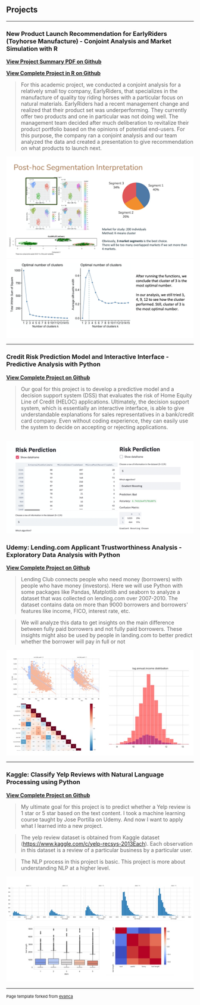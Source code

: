 ## Projects

---

### New Product Launch Recommendation for EarlyRiders (Toyhorse Manufacture) - Conjoint Analysis and Market Simulation with R

**[View Project Summary PDF on Github](https://github.com/echozhong1202/Portfolio/blob/master/Case%203%20Report%20-%20team%2024%20(1).pdf)**

**[View Complete Project in R on Github](https://github.com/echozhong1202/Portfolio/blob/master/Analyze-Toy-Horse-Conjoint-Experiment-with-R.html)**

> For this academic project, we conducted a conjoint analysis for a relatively small toy company, EarlyRiders, that specializes in the manufacture of quality toy riding horses with a particular focus on natural materials.
EarlyRiders had a recent management change and realized that their product set was underperforming. They currently offer two products and one in particular was not doing well. The management team decided after much deliberation to revitalize their product portfolio based on the opinions of potential end-users. For this purpose, the company ran a conjoint analysis and our team analyzed the data and created a presentation to give recommendation on what products to launch next.


![notebook preview](toyhorse.png)
![notebook preview](toyhorse1.png)

---

### Credit Risk Prediction Model and Interactive Interface - Predictive Analysis with Python

**[View Complete Project on Github](https://github.com/echozhong1202/Portfolio/blob/master/Credit%20Risk%20Prediction%20Model%20and%20Interactive%20Interface.ipynb)**

> Our goal for this project is to develop a predictive model and a decision support system (DSS) that evaluates the risk of Home Equity Line of Credit (HELOC) applications. Ultimately, the decision support system, which is essentially an interactive interface, is able to give understandable explanations for sales representatives in a bank/credit card company. Even without coding experience, they can easily use the system to decide on accepting or rejecting applications.

![notebook preview](credit.png)
---

### Udemy: Lending.com Applicant Trustworthiness Analysis - Exploratory Data Analysis with Python

**[View Complete Project on Github](https://github.com/echozhong1202/Portfolio/blob/master/Lending.com%20Applicant%20Trustworthiness%20Analysis%20-%20Exploratory%20Data%20Analysis%20using%20Python.ipynb)**

> Lending Club connects people who need money (borrowers) with people who have money (investors). Here we will use Python with some packages like Pandas, Matplotlib and seaborn to analyze a dataset that was collected on lending.com over 2007-2010. The dataset contains data on more than 9000 borrowers and borrowers' features like income, FICO, interest rate, etc.

> We will analyze this data to get insights on the main difference between fully paid borrowers and not fully paid borrowers. These insights might also be used by people in landing.com to better predict whether the borrower will pay in full or not

![notebook preview](lending.jpg)

---

### Kaggle: Classify Yelp Reviews with Natural Language Processing using Python 

**[View Complete Project on Github](https://github.com/echozhong1202/profolio/blob/master/Classify%20Yelp%20Reviews%20into%201%20star%20and%205%20star%20-%20Natural%20Language%20Processing%20using%20Python.ipynb)**

> My ultimate goal for this project is to predict whether a Yelp review is 1 star or 5 star based on the text content. I took a machine learning course taught by Jose Portilla on Udemy. And now I want to apply what I learned into a new project.

> The yelp review dataset is obtained from Kaggle dataset (https://www.kaggle.com/c/yelp-recsys-2013Each). Each observation in this dataset is a review of a particular business by a particular user. 

> The NLP process in this project is basic. This project is more about understanding NLP at a higher level.

![notebook preview](try.jpg)

---
<p style="font-size:11px">Page template forked from <a href="https://github.com/evanca/quick-portfolio">evanca</a></p>
<!-- Remove above link if you don't want to attibute -->
